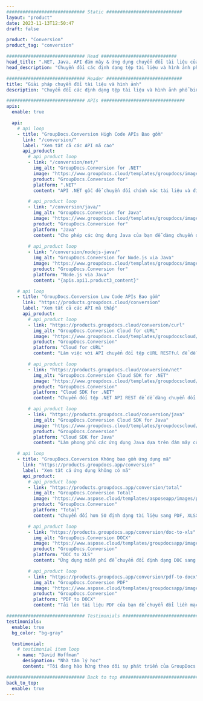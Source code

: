 ```yaml
---
############################# Static ############################
layout: "product"
date: 2023-11-13T12:50:47
draft: false

product: "Conversion"
product_tag: "conversion"

############################# Head ############################
head_title: ".NET, Java, API đám mây & ứng dụng chuyển đổi tài liệu của GroupDocs"
head_description: "Chuyển đổi các định dạng tệp tài liệu và hình ảnh phổ biến trên bất kỳ nền tảng nào với các giải pháp dựa trên ứng dụng và api."

############################# Header ############################
title: "Giải pháp chuyển đổi tài liệu và hình ảnh"
description: "Chuyển đổi các định dạng tệp tài liệu và hình ảnh phổ biến trên bất kỳ nền tảng nào với các giải pháp dựa trên ứng dụng và api."

############################# APIs ###############################
apis:
  enable: true

  api:
    # api loop
    - title: "GroupDocs.Conversion High Code APIs Bao gồm"
      link: "/conversion/"
      label: "Xem tất cả các API mã cao"
      api_product:
        # api_product loop
        - link: "/conversion/net/"
          img_alt: "GroupDocs.Conversion for .NET"
          image: "https://www.groupdocs.cloud/templates/groupdocs/images/product-logos/groupdocs-conversion-net.png"
          product: "GroupDocs.Conversion for"
          platform: ".NET"
          content: "API .NET gốc để chuyển đổi chính xác tài liệu và định dạng tệp hình ảnh trong bất kỳ loại ứng dụng .NET nào. Hỗ trợ thêm hình mờ hình ảnh trong khi chuyển đổi."

        # api_product loop
        - link: "/conversion/java/"
          img_alt: "GroupDocs.Conversion for Java"
          image: "https://www.groupdocs.cloud/templates/groupdocs/images/product-logos/groupdocs-conversion-java.png"
          product: "GroupDocs.Conversion for"
          platform: "Java"
          content: "Cho phép các ứng dụng Java của bạn dễ dàng chuyển đổi giữa tất cả các định dạng tài liệu tiêu chuẩn ngành bao gồm Microsoft Office, PDF, HTML, hình ảnh và nhiều định dạng khác."
          
        # api_product loop
        - link: "/conversion/nodejs-java/"
          img_alt: "GroupDocs.Conversion for Node.js via Java"
          image: "https://www.groupdocs.cloud/templates/groupdocs/images/product-logos/groupdocs-conversion-nodejs-java.png"
          product: "GroupDocs.Conversion for"
          platform: "Node.js via Java"
          content: "{apis.api1.product3_content}"

    # api loop
    - title: "GroupDocs.Conversion Low Code APIs Bao gồm"
      link: "https://products.groupdocs.cloud/conversion"
      label: "Xem tất cả các API mã thấp"
      api_product:
        # api_product loop
        - link: "https://products.groupdocs.cloud/conversion/curl"
          img_alt: "GroupDocs.Conversion Cloud for cURL"
          image: "https://www.groupdocs.cloud/templates/groupdocscloud/images/sdk/272x272/groupdocs_conversion-for-curl.png"
          product: "GroupDocs.Conversion"
          platform: "Cloud for cURL"
          content: "Làm việc với API chuyển đổi tệp cURL RESTful để dễ dàng chuyển đổi Microsoft Office, PDF, Email, Project, HTML và các định dạng tệp phổ biến khác trong các ứng dụng của bạn."

        # api_product loop
        - link: "https://products.groupdocs.cloud/conversion/net"
          img_alt: "GroupDocs.Conversion Cloud SDK for .NET"
          image: "https://www.groupdocs.cloud/templates/groupdocscloud/images/sdk/272x272/groupdocs_conversion-for-net.png"
          product: "GroupDocs.Conversion"
          platform: "Cloud SDK for .NET"
          content: "Chuyển đổi tệp .NET API REST để dễ dàng chuyển đổi Microsoft Office, PDF, Email, Dự án, HTML và các định dạng tệp phổ biến khác trên bất kỳ nền tảng nào sử dụng Cloud SDK."

        # api_product loop
        - link: "https://products.groupdocs.cloud/conversion/java"
          img_alt: "GroupDocs.Conversion Cloud SDK for Java"
          image: "https://www.groupdocs.cloud/templates/groupdocscloud/images/sdk/272x272/groupdocs_conversion-for-java.png"
          product: "GroupDocs.Conversion"
          platform: "Cloud SDK for Java"
          content: "Làm phong phú các ứng dụng Java dựa trên đám mây của bạn với các tính năng chuyển đổi tài liệu nâng cao trên bất kỳ nền tảng nào có khả năng gọi các API REST."

    # api loop
    - title: "GroupDocs.Conversion Không bao gồm ứng dụng mã"
      link: "https://products.groupdocs.app/conversion"
      label: "Xem tất cả ứng dụng không có mã"
      api_product:
        # api_product loop
        - link: "https://products.groupdocs.app/conversion/total"
          img_alt: "GroupDocs.Conversion Total"
          image: "https://www.aspose.cloud/templates/asposeapp/images/products/logo/aspose_conversion-app.png"
          product: "GroupDocs.Conversion"
          platform: "Total"
          content: "Chuyển đổi hơn 50 định dạng tài liệu sang PDF, XLSX, DOCX, XPS, HTML và hơn thế nữa."

        # api_product loop
        - link: "https://products.groupdocs.app/conversion/doc-to-xls"
          img_alt: "GroupDocs.Conversion DOCX"
          image: "https://www.aspose.cloud/templates/groupdocsapp/images/products/logo/groupdocs_words-app.png"
          product: "GroupDocs.Conversion"
          platform: "DOC to XLS"
          content: "Ứng dụng miễn phí để chuyển đổi định dạng DOC sang XLS từ bất kỳ trình duyệt web nào."

        # api_product loop
        - link: "https://products.groupdocs.app/conversion/pdf-to-docx"
          img_alt: "GroupDocs.Conversion PDF"
          image: "https://www.aspose.cloud/templates/groupdocsapp/images/products/logo/groupdocs_pdf-app.png"
          product: "GroupDocs.Conversion"
          platform: "PDF to DOCX"
          content: "Tải lên tài liệu PDF của bạn để chuyển đổi liền mạch sang định dạng Word (DOCX)."

############################# Testimonials ###############################
testimonials:
  enable: true
  bg_color: "bg-gray"

  testimonial:
    # testimonial item loop
    - name: "David Hoffman"
      designation: "Nhà tâm lý học"
      content: "Tôi đang hào hứng theo dõi sự phát triển của GroupDocs. Khả năng đáp ứng của toàn bộ nhóm của bạn đã giúp tôi rất nhiều, khi tôi nói chuyện với ai đó tại GroupDocs, tôi có thể đảm bảo rằng ai đó đang lắng nghe và làm cho mọi thứ diễn ra."

############################# Back to top ###############################
back_to_top:
  enable: true
---
```

